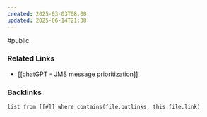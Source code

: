 ```yaml
---
created: 2025-03-03T08:00
updated: 2025-06-14T21:38
---
```

#public 

### Related Links
- [[chatGPT - JMS message prioritization]]


### Backlinks
```dataview 
list from [[#]] where contains(file.outlinks, this.file.link)
```

